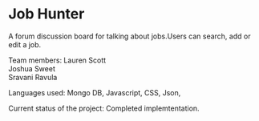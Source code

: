 # Job Hunter
A forum discussion board for talking about jobs.Users can search, add or edit a job.


Team members: 
              Lauren Scott                                          
              Joshua Sweet                                                         
              Sravani Ravula 

Languages used: Mongo DB, Javascript, CSS, Json, 

Current status of the project:   Completed implemtentation.
